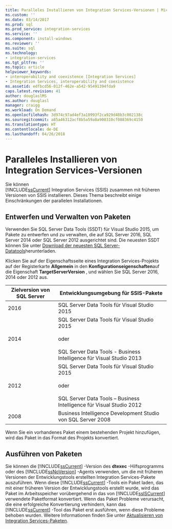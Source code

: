 ```yaml
---
title: Paralleles Installieren von Integration Services-Versionen | Microsoft-Dokumentation
ms.custom: ''
ms.date: 03/14/2017
ms.prod: sql
ms.prod_service: integration-services
ms.service: ''
ms.component: install-windows
ms.reviewer: ''
ms.suite: sql
ms.technology:
- integration-services
ms.tgt_pltfrm: ''
ms.topic: article
helpviewer_keywords:
- interoperability and coexistence [Integration Services]
- Integration Services, interoperability and coexistence
ms.assetid: edfbcd56-012f-462e-a542-95491394fda9
caps.latest.revision: 41
author: douglaslMS
ms.author: douglasl
manager: craigg
ms.workload: On Demand
ms.openlocfilehash: 3d974c97ad4ef3a10993f2ca929d48b3c002138c
ms.sourcegitcommit: a85a46312acf8b5a59a8a900310cf088369c4150
ms.translationtype: HT
ms.contentlocale: de-DE
ms.lasthandoff: 04/26/2018
---
```

# <a name="installing-integration-services-versions-side-by-side"></a>Paralleles Installieren von Integration Services-Versionen
  Sie können   
      [!INCLUDE[ssCurrent](../../includes/sscurrent-md.md)] Integration Services (SSIS) zusammen mit früheren Versionen von SSIS installieren. Dieses Thema beschreibt einige Einschränkungen der parallelen Installationen.  
  
## <a name="designing-and-maintaining-packages"></a>Entwerfen und Verwalten von Paketen  
 Verwenden Sie SQL Server Data Tools (SSDT) für Visual Studio 2015, um Pakete zu entwerfen und zu verwalten, die auf SQL Server 2016, SQL Server 2014 oder SQL Server 2012 ausgerichtet sind. Die neuesten SSDT können Sie unter [Download der neuesten SQL Server-Datatools](../../ssdt/download-sql-server-data-tools-ssdt.md)herunterladen.  
  
 Klicken Sie auf der Eigenschaftsseite eines Integration Services-Projekts auf der Registerkarte **Allgemein** in den **Konfigurationseigenschaften**auf die Eigenschaft **TargetServerVersion** , und wählen Sie SQL Server 2016, 2014 oder 2012 aus.  
  
|Zielversion von SQL Server|Entwicklungsumgebung für SSIS-Pakete|  
|----------------------------------|-----------------------------------------------|  
|2016|SQL Server Data Tools für Visual Studio 2015|  
|2014|SQL Server Data Tools für Visual Studio 2015<br /><br /> oder<br /><br /> SQL Server Data Tools - Business Intelligence für Visual Studio 2013|  
|2012|SQL Server Data Tools für Visual Studio 2015<br /><br /> oder<br /><br /> SQL Server Data Tools – Business Intelligence für Visual Studio 2012|  
|2008|Business Intelligence Development Studio von SQL Server 2008|  
  
 Wenn Sie ein vorhandenes Paket einem bestehenden Projekt hinzufügen, wird das Paket in das Format des Projekts konvertiert.  
  
## <a name="running-packages"></a>Ausführen von Paketen  
 Sie können die [!INCLUDE[ssCurrent](../../includes/sscurrent-md.md)] -Version des **dtexec** -Hilfsprogramms oder des [!INCLUDE[ssNoVersion](../../includes/ssnoversion-md.md)] -Agents verwenden, um die mit früheren Versionen der Entwicklungstools erstellten Integration Services-Pakete auszuführen. Wenn diese [!INCLUDE[ssCurrent](../../includes/sscurrent-md.md)] -Tools ein Paket laden, das mit einer früheren Version der Entwicklungstools erstellt wurde, wird das Paket im Arbeitsspeicher vorübergehend in das von [!INCLUDE[ssISCurrent](../../includes/ssiscurrent-md.md)] verwendete Paketformat konvertiert. Wenn das Paket Probleme verursacht, die eine erfolgreiche Konvertierung verhindern, kann das [!INCLUDE[ssCurrent](../../includes/sscurrent-md.md)] -Tool das Paket erst ausführen, wenn diese Probleme behoben wurden. Weitere Informationen finden Sie unter [Aktualisieren von Integration Services-Paketen](../../integration-services/install-windows/upgrade-integration-services-packages.md).  
  
  
